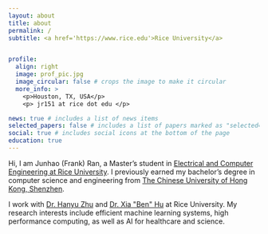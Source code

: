 ```yaml
---
layout: about
title: about
permalink: /
subtitle: <a href='https://www.rice.edu'>Rice University</a>


profile:
  align: right
  image: prof_pic.jpg
  image_circular: false # crops the image to make it circular
  more_info: >
    <p>Houston, TX, USA</p>
    <p> jr151 at rice dot edu </p>

news: true # includes a list of news items
selected_papers: false # includes a list of papers marked as "selected={true}"
social: true # includes social icons at the bottom of the page
education: true
---
```


Hi, I am Junhao (Frank) Ran, a Master’s student in [Electrical and Computer Engineering at Rice University](https://eceweb.rice.edu/). I previously earned my bachelor’s degree in computer science and engineering from [The Chinese University of Hong Kong, Shenzhen](https://www.cuhk.edu.cn/en).


I work with [Dr. Hanyu Zhu](https://zhugroup.rice.edu/) and [Dr. Xia "Ben" Hu](https://cs.rice.edu/~xh37/index.html) at Rice University. My research interests include efficient machine learning systems, high performance computing, as well as AI for healthcare and science. 


